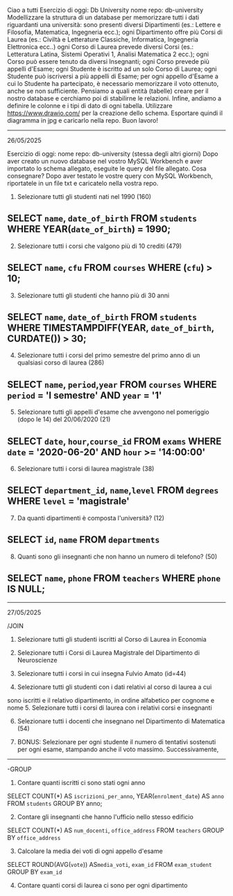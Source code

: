 Ciao a tutti
Esercizio di oggi: Db University
nome repo: db-university
Modellizzare la struttura di un database per memorizzare tutti i dati riguardanti una università:
sono presenti diversi Dipartimenti (es.: Lettere e Filosofia, Matematica, Ingegneria ecc.);
ogni Dipartimento offre più Corsi di Laurea (es.: Civiltà e Letterature Classiche, Informatica, Ingegneria Elettronica ecc..)
ogni Corso di Laurea prevede diversi Corsi (es.: Letteratura Latina, Sistemi Operativi 1, Analisi Matematica 2 ecc.);
ogni Corso può essere tenuto da diversi Insegnanti;
ogni Corso prevede più appelli d'Esame;
ogni Studente è iscritto ad un solo Corso di Laurea;
ogni Studente può iscriversi a più appelli di Esame;
per ogni appello d'Esame a cui lo Studente ha partecipato, è necessario memorizzare il voto ottenuto, anche se non sufficiente. Pensiamo a quali entità (tabelle) creare per il nostro database e cerchiamo poi di stabilirne le relazioni. Infine, andiamo a definire le colonne e i tipi di dato di ogni tabella.
Utilizzare https://www.drawio.com/ per la creazione dello schema. Esportare quindi il diagramma in jpg e caricarlo nella repo.
Buon lavoro!

------------------------------------------------------------

26/05/2025

Esercizio di oggi: nome repo: db-university (stessa degli altri giorni)
Dopo aver creato un nuovo database nel vostro MySQL Workbench e aver importato lo schema allegato, eseguite le query del file allegato.
Cosa consegnare?
Dopo aver testato le vostre query con MySQL Workbench, riportatele in un file txt e caricatelo nella vostra repo.


1. Selezionare tutti gli studenti nati nel 1990 (160)

SELECT `name`, `date_of_birth`
FROM `students`
WHERE YEAR(`date_of_birth`) = 1990;
-
2. Selezionare tutti i corsi che valgono più di 10 crediti (479)

SELECT `name`, `cfu`
FROM `courses`
WHERE (`cfu`) > 10;
-
3. Selezionare tutti gli studenti che hanno più di 30 anni

SELECT `name`, `date_of_birth`
FROM `students`
WHERE TIMESTAMPDIFF(YEAR, `date_of_birth`, CURDATE()) > 30;
-
4. Selezionare tutti i corsi del primo semestre del primo anno di un qualsiasi corso di
laurea (286)

SELECT `name`, `period`,`year`
FROM `courses`
WHERE `period` = 'I semestre'
AND  `year` = '1'
-
5. Selezionare tutti gli appelli d'esame che avvengono nel pomeriggio (dopo le 14) del
20/06/2020 (21)

SELECT `date`, `hour`,`course_id`
FROM `exams`
WHERE `date` = '2020-06-20'
AND  `hour` >= '14:00:00'
-
6. Selezionare tutti i corsi di laurea magistrale (38)

SELECT `department_id`, `name`,`level`
FROM `degrees`
WHERE `level` = 'magistrale'
-
7. Da quanti dipartimenti è composta l'università? (12)

SELECT `id`, `name`
FROM `departments`
-
8. Quanti sono gli insegnanti che non hanno un numero di telefono? (50)

SELECT `name`, `phone`
FROM `teachers`
WHERE `phone` IS NULL;
-

------------------------------------------------------------

27/05/2025

/JOIN

1. Selezionare tutti gli studenti iscritti al Corso di Laurea in Economia



2. Selezionare tutti i Corsi di Laurea Magistrale del Dipartimento di
Neuroscienze



3. Selezionare tutti i corsi in cui insegna Fulvio Amato (id=44)



4. Selezionare tutti gli studenti con i dati relativi al corso di laurea a cui



sono iscritti e il relativo dipartimento, in ordine alfabetico per cognome e
nome
5. Selezionare tutti i corsi di laurea con i relativi corsi e insegnanti



6. Selezionare tutti i docenti che insegnano nel Dipartimento di
Matematica (54)



7. BONUS: Selezionare per ogni studente il numero di tentativi sostenuti
per ogni esame, stampando anche il voto massimo. Successivamente,

------------------------------------------------------------

-GROUP

1. Contare quanti iscritti ci sono stati ogni anno

SELECT COUNT(*) AS `iscrizioni_per_anno`, YEAR(`enrolment_date`) AS `anno`
FROM `students`
GROUP BY anno;

2. Contare gli insegnanti che hanno l'ufficio nello stesso edificio

SELECT COUNT(*) AS `num_docenti`, `office_address`
FROM `teachers`
GROUP BY `office_address`

3. Calcolare la media dei voti di ogni appello d'esame

SELECT ROUND(AVG(`vote`)) AS`media_voti`, `exam_id`
FROM `exam_student`
GROUP BY `exam_id`

4. Contare quanti corsi di laurea ci sono per ogni dipartimento